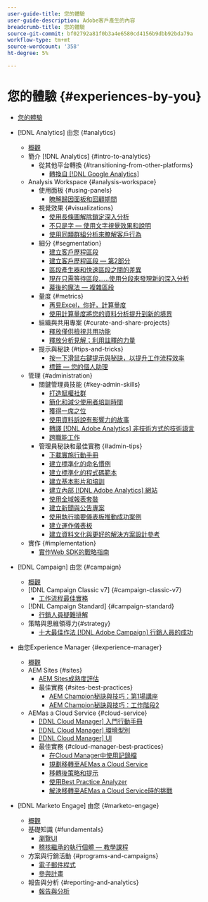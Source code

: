 ```yaml
---
user-guide-title: 您的體驗
user-guide-description: Adobe客戶產生的內容
breadcrumb-title: 您的體驗
source-git-commit: bf02792a81f0b3a4e6580cd4156b9dbb92bda79a
workflow-type: tm+mt
source-wordcount: '358'
ht-degree: 5%

---
```



# 您的體驗 {#experiences-by-you}

+ [您的體驗](/help/overview.md)

+ [!DNL Analytics] 由您 {#analytics}
   + [概觀](/help/analytics/overview.md)
   + 簡介 [!DNL Analytics] {#intro-to-analytics}
      + 從其他平台轉換 {#transitioning-from-other-platforms}
         + [轉換自 [!DNL Google Analytics]](../analytics/intro-to-analytics/transitioning-from-other-platforms/transition-from-google-analytics.md)
   + Analysis Workspace {#analysis-workspace}
      + 使用面板 {#using-panels}
         + [瞭解歸因面板和回顧期間](../analytics/analysis-workspace/using-panels/understanding-adobe-analytics-attribution-panel-and-lookback-windows.md)
      + 視覺效果 {#visualizations}
         + [使用長條圖解除鎖定深入分析](../analytics/analysis-workspace/visualizations/unlocking-insights-with-histograms.md)
         + [不只是字 — 使用文字視覺效果和說明](../analytics/analysis-workspace/visualizations/more-than-words-using-text-visualizations-and-descriptions.md)
         + [使用同類群組分析來瞭解客戶行為](../analytics/analysis-workspace/visualizations/use-cohort-analysis-to-understand-customer-behavior.md)
      + 細分 {#segmentation}
         + [建立客戶歷程區段](../analytics/analysis-workspace/segmentation/building-customer-journey-segments.md)
         + [建立客戶歷程區段 — 第2部分](../analytics/analysis-workspace/segmentation/building-customer-journey-segments-part-two.md)
         + [區段產生器和快速區段之間的差異](../analytics/analysis-workspace/segmentation/differences-between-the-segment-builder-and-quick-segments.md)
         + [現在只需等待區段……使用分段來發現新的深入分析](../analytics/analysis-workspace/segmentation/segmentation-to-discover-new-insights.md)
         + [幕後的魔法 — 複雜區段](../analytics/analysis-workspace/segmentation/the-magic-behind-the-curtain-complex-segments.md)
      + 量度 {#metrics}
         + [再見Excel，你好，計算量度](../analytics/analysis-workspace/metrics/goodbye-excel-hello-calculated-metrics.md)
         + [使用計算量度將您的資料分析提升到新的境界](../analytics/analysis-workspace/metrics/take-your-data-analysis-to-the-next-level-with-calculated-metrics.md)
      + 組織與共用專案 {#curate-and-share-projects}
         + [釋放僅供檢視共用功能](../analytics/analysis-workspace/curate-and-share-projects/unlocking-the-power-of-view-only-sharing.md)
         + [釋放分析見解；利用註釋的力量](../analytics/analysis-workspace/curate-and-share-projects/harnessing-the-power-of-annotations.md)
      + 提示與秘訣 {#tips-and-tricks}
         + [按一下滑鼠右鍵提示與秘訣，以提升工作流程效率](../analytics/analysis-workspace/tips-and-tricks/right-click-tips-and-tricks-for-more-efficient-workflows.md)
         + [標籤 — 您的個人助理](../analytics/analysis-workspace/tips-and-tricks/tags-your-personal-assistant.md)
   + 管理 {#administration}
      + 關鍵管理員技能 {#key-admin-skills}
         + [打造賦權社群](../analytics/administration/key-admin-skills/empowered-community.md)
         + [簡化和減少使用者培訓時間](../analytics/administration/key-admin-skills/simplify-training-users.md)
         + [獲得一席之位](../analytics/administration/key-admin-skills/gaining-a-seat-at-the-table.md)
         + [使用資料訴說有影響力的故事](../analytics/administration/key-admin-skills/telling-impactful-stories-with-data.md)
         + [轉譯 [!DNL Adobe Analytics] 非技術方式的技術語言](../analytics/administration/key-admin-skills/translating-adobe-analytics-technical-language.md)
         + [跨職能工作](../analytics/administration/key-admin-skills/working-cross-functionally.md)
      + 管理員秘訣和最佳實務 {#admin-tips}
         + [下載實施行動手冊](../analytics/administration/admin-tips/download-the-adobe-analytics-implementation-playbook.md)
         + [建立標準化的命名慣例](../analytics/administration/admin-tips/create-standardized-naming-conventions.md)
         + [建立標準化的程式碼範本](../analytics/administration/admin-tips/create-standardized-code-templates.md)
         + [建立基本影片和培訓](../analytics/administration/admin-tips/create-basic-videos-and-training.md)
         + [建立內部 [!DNL Adobe Analytics] 網站](../analytics/administration/admin-tips/create-an-internal-adobe-analytics-site.md)
         + [使用全域報表套裝](../analytics/administration/admin-tips/use-a-global-report-suite.md)
         + [建立新聞與公告專案](../analytics/administration/admin-tips/create-a-news-and-announcements-project.md)
         + [使用執行摘要儀表板推動成功案例](../analytics/administration/admin-tips/driving-success-with-executive-summary-dashboards.md)
         + [建立運作儀表板](../analytics/administration/admin-tips/create-operational-dashboards.md)
         + [建立資料文化與更好的解決方案設計參考](../analytics/administration/admin-tips/better-sdr.md)
   + 實作 {#implementation}
      + [實作Web SDK的戰略指南](../analytics/implementation/strategic-guide-to-implementing-web-sdk.md)
+ [!DNL Campaign] 由您 {#campaign}
   + [概觀](/help/campaign/overview.md)
   + [!DNL Campaign Classic v7] {#campaign-classic-v7}
      + [工作流程最佳實務](/help/campaign/ac-v7/workflow-best-practices-for-marketers.md)
   + [!DNL Campaign Standard] {#campaign-standard}
      + [行銷人員疑難排解](/help/campaign/acs/troubleshooting-for-marketers.md)
   + 策略與思維領導力{#strategy}
      + [十大最佳作法 [!DNL Adobe Campaign] 行銷人員的成功](/help/campaign/10-best-practices-for-marketers.md)
+ 由您Experience Manager {#experience-manager}
   + [概觀](/help/experience-manager/overview.md)
   + AEM Sites {#sites}
      + [AEM Sites成熟度評估](/help/experience-manager/sites/expert-resources/maturity-assessment.md)
      + 最佳實務 {#sites-best-practices}
         + [AEM Champion秘訣與技巧：第1場講座](/help/experience-manager/sites/expert-resources/champion-tips-1.md)
         + [AEM Champion秘訣與技巧：工作階段2](/help/experience-manager/sites/expert-resources/champion-tips-2.md)
   + AEMas a Cloud Service {#cloud-service}
      + [[!DNL Cloud Manager] 入門行動手冊](/help/experience-manager/cloud-service/expert-resources/aem-champions/onboarding-playbook.md)
      + [[!DNL Cloud Manager] 環境型別](/help/experience-manager/cloud-service/expert-resources/aem-champions/environment-types.md)
      + [[!DNL Cloud Manager] UI](/help/experience-manager/cloud-service/expert-resources/aem-champions/cloud-manager-ui.md)
      + 最佳實務 {#cloud-manager-best-practices}
         + [在Cloud Manager中使用記錄檔](/help/experience-manager/cloud-service/expert-resources/aem-champions/cloud-manager-using-logs.md)
         + [規劃移轉至AEMas a Cloud Service](/help/experience-manager/cloud-service/expert-resources/aem-champions/migration.md)
         + [移轉後策略和提示](/help/experience-manager/cloud-service/expert-resources/aem-champions/post-migration.md)
         + [使用Best Practice Analyzer](/help/experience-manager/cloud-service/expert-resources/aem-champions/best-practice-analyzer.md)
         + [解決移轉至AEMas a Cloud Service時的挑戰](/help/experience-manager/cloud-service/expert-resources/aem-champions/migration-challenges.md)
+ [!DNL Marketo Engage] 由您 {#marketo-engage}
   + [概觀](/help/marketo/overview.md)
   + 基礎知識 {#fundamentals}
      + [瀏覽UI](/help/marketo/fundamentals/ui-navigation.md)
      + [稽核繼承的執行個體 — 教學課程](https://experienceleague.adobe.com/docs/experiences-by-you/auditing-an-inherited-instance/overview.html)
   + 方案與行銷活動 {#programs-and-campaigns}
      + [電子郵件程式](/help/marketo/programs/email-programs.md)
      + [參與計畫](/help/marketo/programs/engagement-programs.md)
   + 報告與分析 {#reporting-and-analytics}
      + [報告與分析](/help/marketo/reporting/reporting-and-analytics.md)
